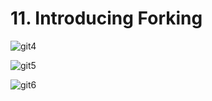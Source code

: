 # 11. Introducing Forking

![git4](https://user-images.githubusercontent.com/50626798/231491202-4342a305-7dcb-469f-a960-7d436f6b4582.png)

![git5](https://user-images.githubusercontent.com/50626798/231491214-cfc8f84b-d849-4859-87fb-62ca1f7e519f.png)

![git6](https://user-images.githubusercontent.com/50626798/231491219-30a87df2-6941-43c7-a22b-436f70e7d23f.png)
